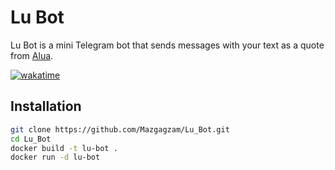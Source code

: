 # Lu Bot

Lu Bot is a mini Telegram bot that sends messages with your text as a quote from [Alua](https://t.me/alua_krr).

[![wakatime](https://wakatime.com/badge/user/018e4238-1c60-41c8-82e8-2438628f7a3b/project/018e4248-0df9-4879-bddf-716e82ea7df0.svg)](https://wakatime.com/badge/user/018e4238-1c60-41c8-82e8-2438628f7a3b/project/018e4248-0df9-4879-bddf-716e82ea7df0)


## Installation

```bash
git clone https://github.com/Mazgagzam/Lu_Bot.git
cd Lu_Bot
docker build -t lu-bot .
docker run -d lu-bot
```
